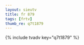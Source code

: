 ```yaml
--- 
layout: sieutv
title: fr 879
tags: [frtv]
thumb_re: q7t1879
---
```

{% include tvadv key="q7t1879" %} 
